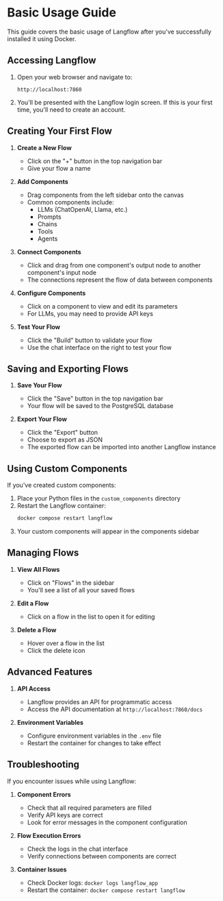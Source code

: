 # Basic Usage Guide

This guide covers the basic usage of Langflow after you've successfully installed it using Docker.

## Accessing Langflow

1. Open your web browser and navigate to:
   ```
   http://localhost:7860
   ```

2. You'll be presented with the Langflow login screen. If this is your first time, you'll need to create an account.

## Creating Your First Flow

1. **Create a New Flow**
   - Click on the "+" button in the top navigation bar
   - Give your flow a name

2. **Add Components**
   - Drag components from the left sidebar onto the canvas
   - Common components include:
     - LLMs (ChatOpenAI, Llama, etc.)
     - Prompts
     - Chains
     - Tools
     - Agents

3. **Connect Components**
   - Click and drag from one component's output node to another component's input node
   - The connections represent the flow of data between components

4. **Configure Components**
   - Click on a component to view and edit its parameters
   - For LLMs, you may need to provide API keys

5. **Test Your Flow**
   - Click the "Build" button to validate your flow
   - Use the chat interface on the right to test your flow

## Saving and Exporting Flows

1. **Save Your Flow**
   - Click the "Save" button in the top navigation bar
   - Your flow will be saved to the PostgreSQL database

2. **Export Your Flow**
   - Click the "Export" button
   - Choose to export as JSON
   - The exported flow can be imported into another Langflow instance

## Using Custom Components

If you've created custom components:

1. Place your Python files in the `custom_components` directory
2. Restart the Langflow container:
   ```bash
   docker compose restart langflow
   ```
3. Your custom components will appear in the components sidebar

## Managing Flows

1. **View All Flows**
   - Click on "Flows" in the sidebar
   - You'll see a list of all your saved flows

2. **Edit a Flow**
   - Click on a flow in the list to open it for editing

3. **Delete a Flow**
   - Hover over a flow in the list
   - Click the delete icon

## Advanced Features

1. **API Access**
   - Langflow provides an API for programmatic access
   - Access the API documentation at `http://localhost:7860/docs`

2. **Environment Variables**
   - Configure environment variables in the `.env` file
   - Restart the container for changes to take effect

## Troubleshooting

If you encounter issues while using Langflow:

1. **Component Errors**
   - Check that all required parameters are filled
   - Verify API keys are correct
   - Look for error messages in the component configuration

2. **Flow Execution Errors**
   - Check the logs in the chat interface
   - Verify connections between components are correct

3. **Container Issues**
   - Check Docker logs: `docker logs langflow_app`
   - Restart the container: `docker compose restart langflow` 